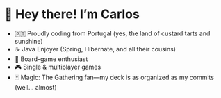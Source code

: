 <!-- 🚀 This README is powered by pastel de nata, bad puns, and Carlos’s endless coffee supply -->

# 👋 Hey there! I’m Carlos

- 🇵🇹 Proudly coding from Portugal (yes, the land of custard tarts and sunshine)  
- ☕️ Java Enjoyer (Spring, Hibernate, and all their cousins)  
- 🎲 Board-game enthusiast
- 🎮 Single & multiplayer games
- 🃏 Magic: The Gathering fan—my deck is as organized as my commits (well… almost)  
